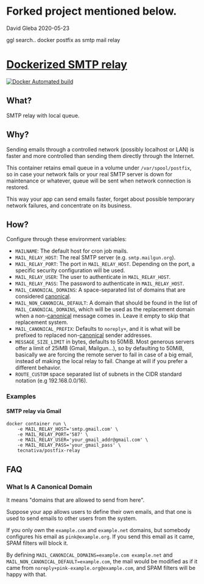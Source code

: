 
# Forked project mentioned below.

David Gleba 2020-05-23

ggl search.. docker postfix as smtp mail relay



# [Dockerized SMTP relay](https://hub.docker.com/r/tecnativa/postfix-relay)

[![Docker Automated build](https://img.shields.io/docker/automated/tecnativa/postfix-relay.svg)](https://hub.docker.com/r/tecnativa/postfix-relay/)

## What?

SMTP relay with local queue.

## Why?

Sending emails through a controlled network (possibly localhost or LAN) is
faster and more controlled than sending them directly through the Internet.

This container retains email queue in a volume under `/var/spool/postfix`, so
in case your network fails or your real SMTP server is down for maintenance
or whatever, queue will be sent when network connection is restored.

This way your app can send emails faster, forget about possible temporary
network failures, and concentrate on its business.

## How?

Configure through these environment variables:

- `MAILNAME`: The default host for cron job mails.
- `MAIL_RELAY_HOST`: The real SMTP server (e.g. `smtp.mailgun.org`).
- `MAIL_RELAY_PORT`: The port in `MAIL_RELAY_HOST`. Depending on the port,
  a specific security configuration will be used.
- `MAIL_RELAY_USER`: The user to authenticate in `MAIL_RELAY_HOST`.
- `MAIL_RELAY_PASS`: The password to authenticate in `MAIL_RELAY_HOST`.
- `MAIL_CANONICAL_DOMAINS`: A space-separated list of domains that are
  considered [canonical][].
- `MAIL_NON_CANONICAL_DEFAULT`: A domain that should be found in the list of
  `MAIL_CANONICAL_DOMAINS`, which will be used as the replacement domain when
  a non-[canonical][] message comes in. Leave it empty to skip that
  replacement system.
- `MAIL_CANONICAL_PREFIX`: Defaults to `noreply+`, and it is what will be
  prefixed to replaced non-[canonical][] sender addresses.
- `MESSAGE_SIZE_LIMIT` in bytes, defaults to 50MiB. Most generous servers offer
  a limit of 25iMB (Gmail, Mailgun...), so by defaulting to 50MiB, basically
  we are forcing the remote server to fail in case of a big email, instead of
  making the local relay to fail. Change at will if you prefer a different
  behavior.
- `ROUTE_CUSTOM` space separated list of subnets in the CIDR standard notation
  (e.g 192.168.0.0/16).

### Examples

#### SMTP relay via Gmail

    docker container run \
        -e MAIL_RELAY_HOST='smtp.gmail.com' \
        -e MAIL_RELAY_PORT='587' \
        -e MAIL_RELAY_USER='your_gmail_addr@gmail.com' \
        -e MAIL_RELAY_PASS='your_gmail_pass' \
        tecnativa/postfix-relay

## FAQ

### What Is A Canonical Domain

It means "domains that are allowed to send from here".

Suppose your app allows users to define their own emails, and that one is used
to send emails to other users from the system.

If you only own the `example.com` and `example.net` domains, but somebody
configures his email as `pink@example.org`. If you send this email as it came,
SPAM filters will block it.

By defining `MAIL_CANONICAL_DOMAINS=example.com example.net` and
`MAIL_NON_CANONICAL_DEFAULT=example.com`, the mail would be modified as if it
came from `noreply+pink-example.org@example.com`, and SPAM filters will
be happy with that.

[canonical]: #what-is-a-canonical-domain
